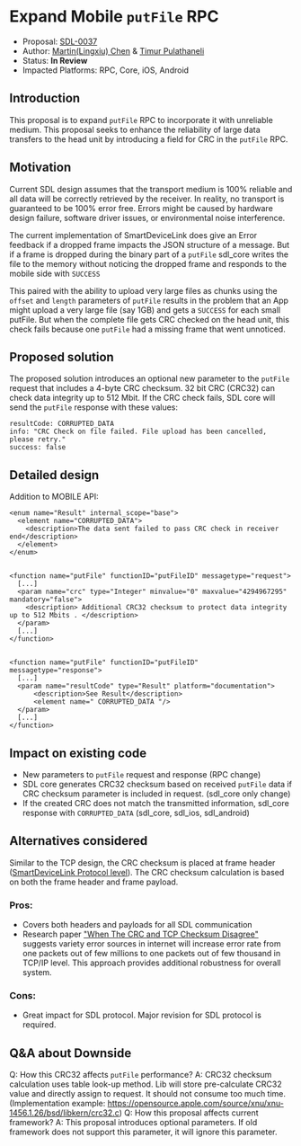 

# Expand Mobile `putFile` RPC

* Proposal: [SDL-0037](0037-Expand-Mobile-putFile-RPC.md)
* Author: [Martin(Lingxiu) Chen]( https://github.com/lchen139) & [Timur Pulathaneli](https://github.com/tpulatha)
* Status: **In Review**
* Impacted Platforms: RPC, Core, iOS, Android

## Introduction

This proposal is to expand `putFile` RPC to incorporate it with unreliable medium.
This proposal seeks to enhance the reliability of large data transfers to the head unit by introducing a field for CRC in the `putFile` RPC.

## Motivation

Current SDL design assumes that the transport medium is 100% reliable and all data will be correctly retrieved by the receiver. In reality, no transport is guaranteed to be 100% error free. Errors might be caused by hardware design failure, software driver issues, or environmental noise interference.

The current implementation of SmartDeviceLink does give an Error feedback if a dropped frame impacts the JSON structure of a message. But if a frame is dropped during the binary part of a `putFile` sdl_core writes the file to the memory without noticing the dropped frame and responds to the mobile side with `SUCCESS`

This paired with the ability to upload very large files as chunks using the `offset` and `length` parameters of `putFile` results in the problem that an App might upload a very large file (say 1GB) and gets a `SUCCESS` for each small putFile. But when the complete file gets CRC checked on the head unit, this check fails because one `putFile` had a missing frame that went unnoticed.

## Proposed solution

The proposed solution introduces an optional new parameter to the `putFile` request that includes a 4-byte CRC checksum. 32 bit CRC (CRC32) can check data integrity up to 512 Mbit. If the CRC check fails, SDL core will send the `putFile` response with these values:
```
resultCode: CORRUPTED_DATA
info: "CRC Check on file failed. File upload has been cancelled, please retry."
success: false
```

## Detailed design

Addition to MOBILE API:
```
<enum name="Result" internal_scope="base">
  <element name="CORRUPTED_DATA">
    <description>The data sent failed to pass CRC check in receiver end</description>
  </element>
</enum>


<function name="putFile" functionID="putFileID" messagetype="request">
  [...]
  <param name="crc" type="Integer" minvalue="0" maxvalue="4294967295" mandatory="false">
    <description> Additional CRC32 checksum to protect data integrity up to 512 Mbits . </description>
  </param>
  [...]
</function>


<function name="putFile" functionID="putFileID" messagetype="response">
  [...]
  <param name="resultCode" type="Result" platform="documentation">
      <description>See Result</description>
      <element name=" CORRUPTED_DATA "/>
  </param>
  [...]
</function>
```

## Impact on existing code
- New parameters to `putFile` request and response (RPC change)
- SDL core generates CRC32 checksum based on received `putFile` data if CRC checksum parameter is included in request. (sdl_core only change)
- If the created CRC does not match the transmitted information, sdl_core response with `CORRUPTED_DATA`  (sdl_core, sdl_ios, sdl_android)

## Alternatives considered

Similar to the TCP design, the CRC checksum is placed at frame header ([SmartDeviceLink Protocol level](https://github.com/smartdevicelink/protocol_spec#22-version-2-frame-header)). The CRC checksum calculation is based on both the frame header and frame payload.

### Pros:
- Covers both headers and payloads for all SDL communication
- Research paper ["When The CRC and TCP Checksum Disagree"](conferences.sigcomm.org/sigcomm/2000/conf/paper/sigcomm2000-9-1.pdf) suggests variety error sources in internet will increase error rate from one packets out of few millions to one packets out of few thousand in TCP/IP level.  This approach provides additional robustness for overall system.

### Cons:
- Great impact for SDL protocol. Major revision for SDL protocol is required.

## Q&A about Downside
Q: How this CRC32 affects `putFile` performance?
A: CRC32 checksum calculation uses table look-up method. Lib will store pre-calculate CRC32 value and directly assign to request. It should not consume too much time. (Implementation example: https://opensource.apple.com/source/xnu/xnu-1456.1.26/bsd/libkern/crc32.c)
Q: How this proposal affects current framework?
A: This proposal introduces optional parameters. If old framework does not support this parameter, it will ignore this parameter.
